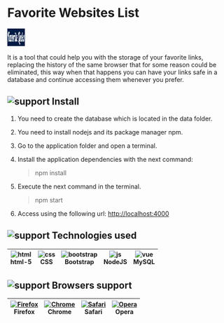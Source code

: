 # Favorite Websites List

<img src="src/public/img/logo.png" alt="logo" width="40" height="40">

It is a tool that could help you with the storage of your favorite links, replacing the history of the same browser that for some reason could be eliminated, this way when that happens you can have your links safe in a database and continue accessing them whenever you prefer.

## <img src="https://image.flaticon.com/icons/png/512/969/969955.png" alt="support" width="40" height="40">  Install

1. You need to create the database which is located in the data folder.

2. You need to install nodejs and its package manager npm.

3. Go to the application folder and open a terminal.

4. Install the application dependencies with the next command:
   >npm install

5. Execute the next command in the terminal.
   >npm start

6. Access using the following url: <a href="http://localhost:4000" target="__blank">http://localhost:4000</a>

## <img src="https://image.flaticon.com/icons/png/512/390/390112.png" alt="support" width="40" height="40"> Technologies used

<img src="https://cdn.svgporn.com/logos/html-5.svg" alt="html" width="30" height="30"/></br> html-5 | <img src="https://cdn.svgporn.com/logos/css-3.svg" alt="css" width="30" height="30"/></br>CSS | <img src="https://cdn.svgporn.com/logos/bootstrap.svg" alt="bootstrap" width="30" height="30"/></br> Bootstrap |  <img src="https://cdn.svgporn.com/logos/nodejs-icon.svg" alt="js" width="30" height="30"/></br> NodeJS | <img src="https://cdn.svgporn.com/logos/mysql.svg" alt="vue" width="30" height="30"/></br> MySQL |
| --------- | --------- | --------- |--------- |--------- |

## <img src="https://image.flaticon.com/icons/png/512/2435/2435107.png" alt="support" width="40" height="40"> Browsers support

[<img src="https://raw.githubusercontent.com/alrra/browser-logos/master/src/firefox/firefox_48x48.png" alt="Firefox" width="24px" height="24px" />](https://godban.github.io/browsers-support-badges/)</br>Firefox | [<img src="https://raw.githubusercontent.com/alrra/browser-logos/master/src/chrome/chrome_48x48.png" alt="Chrome" width="24px" height="24px" />](https://godban.github.io/browsers-support-badges/)</br>Chrome | [<img src="https://raw.githubusercontent.com/alrra/browser-logos/master/src/safari/safari_48x48.png" alt="Safari" width="24px" height="24px" />](https://godban.github.io/browsers-support-badges/)</br>Safari | [<img src="https://raw.githubusercontent.com/alrra/browser-logos/master/src/opera/opera_48x48.png" alt="Opera" width="24px" height="24px" />](https://godban.github.io/browsers-support-badges/)</br> Opera |
| --------- | --------- | --------- |--------- |
